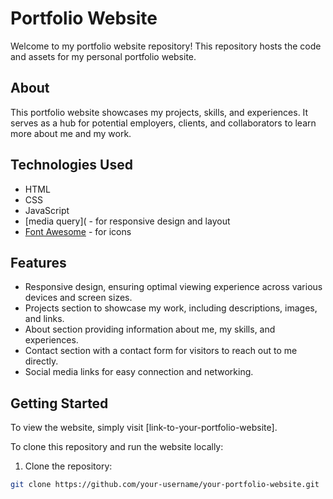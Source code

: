 # Portfolio Website

Welcome to my portfolio website repository! This repository hosts the code and assets for my personal portfolio website.

## About

This portfolio website showcases my projects, skills, and experiences. It serves as a hub for potential employers, clients, and collaborators to learn more about me and my work.

## Technologies Used

- HTML
- CSS
- JavaScript
- [media query]( - for responsive design and layout
- [Font Awesome](https://fontawesome.com/) - for icons

## Features

- Responsive design, ensuring optimal viewing experience across various devices and screen sizes.
- Projects section to showcase my work, including descriptions, images, and links.
- About section providing information about me, my skills, and experiences.
- Contact section with a contact form for visitors to reach out to me directly.
- Social media links for easy connection and networking.

## Getting Started

To view the website, simply visit [link-to-your-portfolio-website].

To clone this repository and run the website locally:

1. Clone the repository:

```bash
git clone https://github.com/your-username/your-portfolio-website.git

